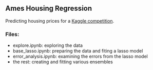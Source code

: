 ## Ames Housing Regression
Predicting housing prices for a [Kaggle competition](https://www.kaggle.com/c/house-prices-advanced-regression-techniques).

### Files:
- explore.ipynb: exploring the data
- base_lasso.ipynb: preparing the data and fiting a lasso model
- error_analysis.ipynb: examining the errors from the lasso model
- the rest: creating and fitting various ensembles

